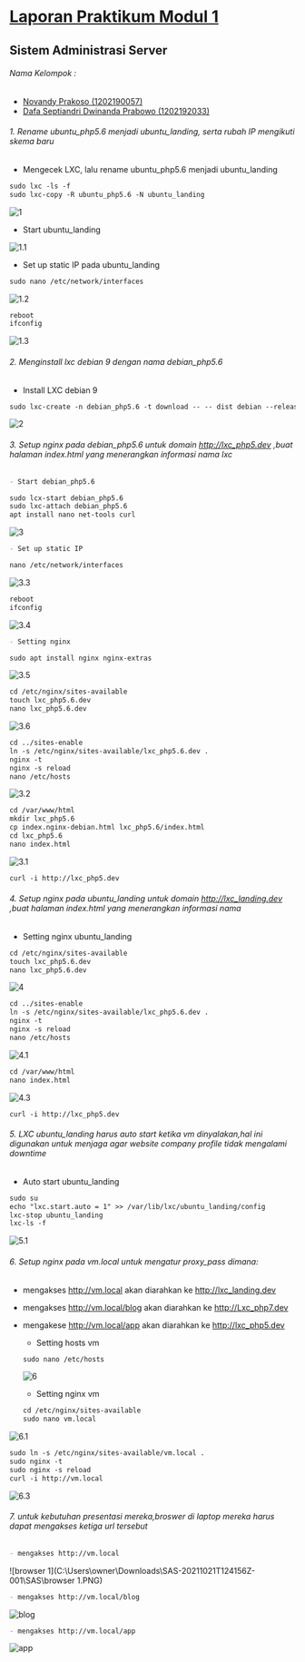 # <u>Laporan Praktikum Modul 1</u>

## **Sistem Administrasi Server**

###### Nama Kelompok :

- <u>Novandy Prakoso (1202190057)</u>
- <u>Dafa Septiandri Dwinanda Prabowo (1202192033)</u>



###### 1. Rename ubuntu_php5.6 menjadi ubuntu_landing, serta rubah IP mengikuti skema baru

 - Mengecek LXC, lalu rename ubuntu_php5.6 menjadi ubuntu_landing 

```markdown
sudo lxc -ls -f
sudo lxc-copy -R ubuntu_php5.6 -N ubuntu_landing
```

![1](C:\Users\owner\Downloads\SAS-20211021T124156Z-001\SAS\1.PNG)

 - Start ubuntu_landing

![1.1](C:\Users\owner\Downloads\SAS-20211021T124156Z-001\SAS\1.1.PNG)

 - Set up static IP pada ubuntu_landing

```markdown
sudo nano /etc/network/interfaces
```

![1.2](C:\Users\owner\Downloads\SAS-20211021T124156Z-001\SAS\1.2.PNG)

```markdown
reboot
ifconfig
```

![1.3](C:\Users\owner\Downloads\SAS-20211021T124156Z-001\SAS\1.3.PNG)

###### 2. Menginstall lxc debian 9 dengan nama debian_php5.6

 - Install LXC debian 9

```markdown
sudo lxc-create -n debian_php5.6 -t download -- -- dist debian --release stretch --arch amd64 --force-chace --no-validate --server images.linuxcontainers.org
```

![2](C:\Users\owner\Downloads\SAS-20211021T124156Z-001\SAS\2.PNG)

###### 3. Setup nginx pada debian_php5.6 untuk domain http://lxc_php5.dev ,buat halaman index.html yang menerangkan informasi nama lxc

```markdown
- Start debian_php5.6
```

```markdown
sudo lcx-start debian_php5.6
sudo lxc-attach debian_php5.6
apt install nano net-tools curl
```

![3](C:\Users\owner\Downloads\SAS-20211021T124156Z-001\SAS\3.PNG)

```markdown
- Set up static IP 
```

```markdown
nano /etc/network/interfaces
```

![3.3](C:\Users\owner\Downloads\SAS-20211021T124156Z-001\SAS\3.3.PNG)

```markdown
reboot
ifconfig
```

![3.4](C:\Users\owner\Downloads\SAS-20211021T124156Z-001\SAS\3.4.PNG)

```markdown
- Setting nginx 
```

```markdown
sudo apt install nginx nginx-extras
```

![3.5](C:\Users\owner\Downloads\SAS-20211021T124156Z-001\SAS\3.5.PNG)

```markdown
cd /etc/nginx/sites-available
touch lxc_php5.6.dev
nano lxc_php5.6.dev
```

![3.6](C:\Users\owner\Downloads\SAS-20211021T124156Z-001\SAS\3.6.PNG)

```markdown
cd ../sites-enable
ln -s /etc/nginx/sites-available/lxc_php5.6.dev .
nginx -t
nginx -s reload
nano /etc/hosts
```

![3.2](C:\Users\owner\Downloads\SAS-20211021T124156Z-001\SAS\3.2.PNG)

```markdown
cd /var/www/html
mkdir lxc_php5.6
cp index.nginx-debian.html lxc_php5.6/index.html
cd lxc_php5.6
nano index.html
```

![3.1](C:\Users\owner\Downloads\SAS-20211021T124156Z-001\SAS\3.1.PNG)

```markdown
curl -i http://lxc_php5.dev 
```

###### 4. Setup nginx pada ubuntu_landing untuk domain http://lxc_landing.dev ,buat halaman index.html yang menerangkan informasi nama

 - Setting nginx ubuntu_landing

```markdown
cd /etc/nginx/sites-available
touch lxc_php5.6.dev
nano lxc_php5.6.dev
```

![4](C:\Users\owner\Downloads\SAS-20211021T124156Z-001\SAS\4.PNG)

```markdown
cd ../sites-enable
ln -s /etc/nginx/sites-available/lxc_php5.6.dev .
nginx -t
nginx -s reload
nano /etc/hosts
```

![4.1](C:\Users\owner\Downloads\SAS-20211021T124156Z-001\SAS\4.1.PNG)

```markdown
cd /var/www/html
nano index.html
```

![4.3](C:\Users\owner\Downloads\SAS-20211021T124156Z-001\SAS\4.3.PNG)

```
curl -i http://lxc_php5.dev 
```

###### 5. LXC ubuntu_landing harus auto start ketika vm dinyalakan,hal ini digunakan untuk menjaga agar website company profile tidak mengalami *downtime*

 - Auto start ubuntu_landing

```markdown
sudo su 
echo "lxc.start.auto = 1" >> /var/lib/lxc/ubuntu_landing/config
lxc-stop ubuntu_landing
lxc-ls -f
```

![5.1](C:\Users\owner\Downloads\SAS-20211021T124156Z-001\SAS\5.1.PNG)

###### 6. Setup nginx pada vm.local untuk mengatur *proxy_pass* dimana:

  - mengakses http://vm.local akan diarahkan ke http://lxc_landing.dev

  - mengakses http://vm.local/blog akan diarahkan ke http://Lxc_php7.dev

  - mengakese http://vm.local/app akan diarahkan  ke http://lxc_php5.dev

    

    - Setting hosts vm

    ```markdown
    sudo nano /etc/hosts
    ```

    ![6](C:\Users\owner\Downloads\SAS-20211021T124156Z-001\SAS\6.PNG)

    - Setting nginx vm

    ```markdown
    cd /etc/nginx/sites-available
    sudo nano vm.local
    ```
    

![6.1](C:\Users\owner\Downloads\SAS-20211021T124156Z-001\SAS\6.1.PNG)
```markdown
sudo ln -s /etc/nginx/sites-available/vm.local .
sudo nginx -t
sudo nginx -s reload
curl -i http://vm.local
```

![6.3](C:\Users\owner\Downloads\SAS-20211021T124156Z-001\SAS\6.3.PNG)

###### 7. untuk kebutuhan presentasi mereka,broswer di laptop mereka harus dapat mengakses ketiga url tersebut

```markdown
- mengakses http://vm.local
```

![browser 1](C:\Users\owner\Downloads\SAS-20211021T124156Z-001\SAS\browser 1.PNG)

```markdown
- mengakses http://vm.local/blog
```

![blog](C:\Users\owner\Downloads\SAS-20211021T124156Z-001\SAS\blog.PNG)

```markdown
- mengakses http://vm.local/app
```

![app](C:\Users\owner\Downloads\SAS-20211021T124156Z-001\SAS\app.PNG)

